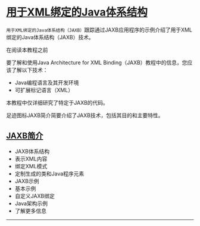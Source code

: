 #   [用于XML绑定的Java体系结构](https://docs.oracle.com/javase/tutorial/jaxb/index.html)

`用于XML绑定的Java体系结构（JAXB）`跟踪通过JAXB应用程序的示例介绍了用于XML绑定的Java体系结构（JAXB）技术。

在阅读本教程之前

要了解和使用Java Architecture for XML Binding（JAXB）教程中的信息，您应该了解以下技术：
-   Java编程语言及其开发环境
-   可扩展标记语言（XML）

本教程中仅详细研究了特定于JAXB的代码。

足迹图标JAXB简介简要介绍了JAXB技术，包括其目的和主要特性。

##  [JAXB简介](intro.md)
-   JAXB体系结构
-   表示XML内容
-   绑定XML模式
-   定制生成的类和Java程序元素
-   JAXB示例
-   基本示例
-   自定义JAXB绑定
-   Java架构示例
-   了解更多信息

----
